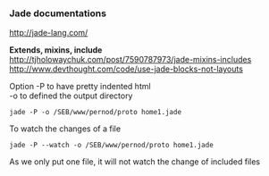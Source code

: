### Jade documentations 
http://jade-lang.com/

**Extends, mixins, include**   
http://tjholowaychuk.com/post/7590787973/jade-mixins-includes       
http://www.devthought.com/code/use-jade-blocks-not-layouts   

Option -P to have pretty indented html   
-o to defined the output directory   
```
jade -P -o /SEB/www/pernod/proto home1.jade
```

To watch the changes of a file    
```
jade -P --watch -o /SEB/www/pernod/proto home1.jade 
```
As we only put one file, it will not watch the change of included files
